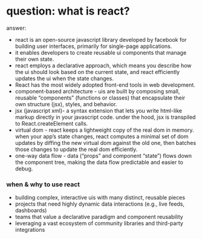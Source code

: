 # question: what is react?

answer:

- react is an open-source javascript library developed by facebook for building user interfaces, primarily for single-page applications.
- it enables developers to create reusable ui components that manage their own state.
- react employs a declarative approach, which means you describe how the ui should look based on the current state, and react efficiently updates the ui when the state changes.
- React has the most widely adopted front-end tools in web development.
- component-based architecture - uis are built by composing small, reusable “components” (functions or classes) that encapsulate their own structure (jsx), styles, and behavior.
- jsx (javascript xml)- a syntax extension that lets you write html-like markup directly in your javascript code. under the hood, jsx is transpiled to React.createElement calls.
- virtual dom - react keeps a lightweight copy of the real dom in memory. when your app’s state changes, react computes a minimal set of dom updates by diffing the new virtual dom against the old one, then batches those changes to update the real dom efficiently.
- one-way data flow - data (“props” and component “state”) flows down the component tree, making the data flow predictable and easier to debug.

### when & why to use react

- building complex, interactive uis with many distinct, reusable pieces
- projects that need highly dynamic data interactions (e.g., live feeds, dashboards)
- teams that value a declarative paradigm and component reusability
- leveraging a vast ecosystem of community libraries and third-party integrations
